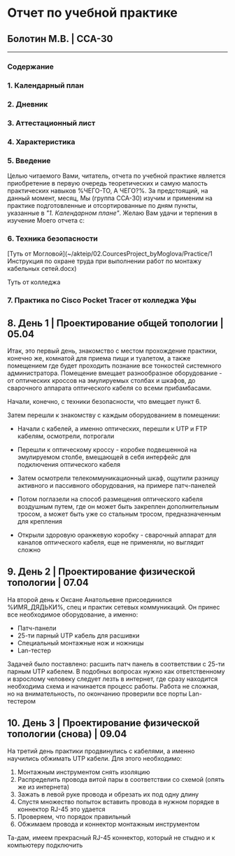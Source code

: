 # Отчет по учебной практике

## Болотин М.В. | ССА-30

___

### Содержание

### 1. Календарный план

### 2. Дневник

### 3. Аттестационный лист

### 4. Характеристика

### 5. Введение

Целью читаемого Вами, читатель, отчета по учебной практике является приобретение в первую очередь теоретических и самую малость практических навыков %ЧЕГО-ТО, А ЧЕГО?%. За предстоящий, на данный момент, месяц, Мы (группа ССА-30) изучим и применим на практике подготовленные и отсортированные по дням пункты, указанные в *"1. Календарном плане"*. Желаю Вам удачи и терпения в изучение Моего отчета с:

### 6. Техника безопасности

[Туть от Могловой](~/akteip/02.CourcesProject_byMoglova/Practice/1 Инструкция по охране труда при выполнении работ по монтажу кабельных сетей.docx)

Туть от колледжа

### 7. Практика по Cisco Pocket Tracer от колледжа Уфы



## 8. День 1 | Проектирование общей топологии | 05.04

Итак, это первый день, знакомство с местом прохождение практики, конечно же, комнатой для приема пищи и туалетом, а также помещением где будет проходить познание все тонкостей системного администратора. Помещение вмещает разнообразное оборудование - от оптических кроссов на эмулируемых столбах и шкафов, до сварочного аппарата оптического кабеля со всеми прибамбасами.

Начали, конечно, с техники безопасности, что вмещает пункт 6.

Затем перешли к знакомству с каждым оборудованием в помещении:

- Начали с кабелей, а именно оптических, перешли к UTP и FTP кабелям, осмотрели, потрогали

- Перешли к оптическому кроссу - коробке подвешенной на эмулируемом столбе, вмещающей в себя интерфейс для подключения оптического кабеля
- Затем осмотрели телекоммуникационный шкаф, ощутили разницу активного и пассивного оборудования, на примере патч-панелей
- Потом поглазели на способ размещения оптического кабеля воздушным путем, где он может быть закреплен дополнительным тросом, а может быть уже со стальным тросом, предназначенным для крепления
- Открыли здоровую оранжевую коробку - сварочный аппарат для каналов оптического кабеля, еще не применяли, но выглядит сложно

## 9. День 2 | Проектирование физической топологии | 07.04

На второй день к Оксане Анатольевне присоединился %ИМЯ_ДЯДЬКИ%, спец и практик сетевых коммуникаций. Он принес все необходимое оборудование, а именно:

- Патч-панели
- 25-ти парный UTP кабель для расшивки
- Специальный монтажные нож и ножницы 
- Lan-тестер

Задачей было поставлено: расшить патч панель в соответствии с 25-ти парным UTP кабелем. В подобных вопросах нужно как ответственному и взрослому человеку следует лезть в интернет, где сразу находится необходима схема и начинается процесс работы. Работа не сложная, но на внимательность, по окончанию проверили все порты Lan-тестером

## 10. День 3 | Проектирование физической топологии (снова) | 09.04

На третий день практики продвинулись с кабелями, а именно научились обжимать UTP кабели. Для этого необходимо:

1. Монтажным инструментом снять изоляцию
2. Распределить провода витой пары в соответствии со схемой (опять же из интернета)
3. Зажать в левой руке провода и обрезать их под одну длину
4. Спустя множество попыток вставить провода в нужном порядке в коннектор RJ-45 это удается
5. Проверяем, что порядок правильный
6. Обжимаем провода и коннектор монтажным инструментом

Та-дам, имеем прекрасный RJ-45 коннектор, который не стыдно и к компьютеру подключить

